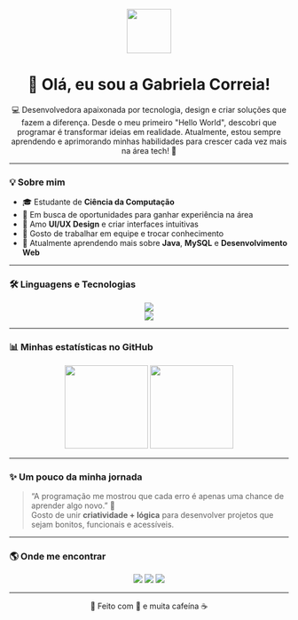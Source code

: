 <p align="center">
  <img src="https://media.giphy.com/media/hvRJCLFzcasrR4ia7z/giphy.gif" width="80px">
</p>


<h1 align="center">🌸 Olá, eu sou a Gabriela Correia!</h1>

<p align="center">
💻 Desenvolvedora apaixonada por tecnologia, design e criar soluções que fazem a diferença.  
Desde o meu primeiro "Hello World", descobri que programar é transformar ideias em realidade.  
Atualmente, estou sempre aprendendo e aprimorando minhas habilidades para crescer cada vez mais na área tech! 🚀  
</p>

---

### 💡 Sobre mim
- 🎓 Estudante de **Ciência da Computação**  
- 💼 Em busca de oportunidades para ganhar experiência na área  
- 🎨 Amo **UI/UX Design** e criar interfaces intuitivas  
- 🤝 Gosto de trabalhar em equipe e trocar conhecimento  
- 🌱 Atualmente aprendendo mais sobre **Java**, **MySQL** e **Desenvolvimento Web**

---

### 🛠️ Linguagens e Tecnologias

<p align="center">
  <!-- Linguagens -->
  <img src="https://skillicons.dev/icons?i=java,html,css,js,python,mysql,git,github,vscode" /><br>
  <!-- Ferramentas adicionais -->
  <img src="https://skillicons.dev/icons?i=figma,canva,react,nodejs,php" />
</p>

---

### 📊 Minhas estatísticas no GitHub

<p align="center">
  <img height="150em" src="https://github-readme-stats.vercel.app/api?username=SEU_USUARIO&show_icons=true&theme=rose_pine&hide_border=true&title_color=f78fb3&icon_color=f8a5c2" />
  <img height="150em" src="https://github-readme-stats.vercel.app/api/top-langs/?username=SEU_USUARIO&layout=compact&langs_count=7&theme=rose_pine&hide_border=true&title_color=f78fb3" />
</p>

---

### ✨ Um pouco da minha jornada

> “A programação me mostrou que cada erro é apenas uma chance de aprender algo novo.” 💭  
> Gosto de unir **criatividade + lógica** para desenvolver projetos que sejam bonitos, funcionais e acessíveis.

---

### 🌎 Onde me encontrar
<p align="center">
  <a href="https://www.linkedin.com/in/SEU-LINKEDIN" target="_blank"><img src="https://img.shields.io/badge/LinkedIn-f78fb3?style=for-the-badge&logo=linkedin&logoColor=white"/></a>
  <a href="mailto:SEUEMAIL@gmail.com"><img src="https://img.shields.io/badge/Gmail-f8a5c2?style=for-the-badge&logo=gmail&logoColor=white"/></a>
  <a href="https://SEUSITE.com" target="_blank"><img src="https://img.shields.io/badge/Portfólio-ffcce0?style=for-the-badge&logo=vercel&logoColor=white"/></a>
</p>

---

<p align="center">🌷 Feito com 💜 e muita cafeína ☕</p>
